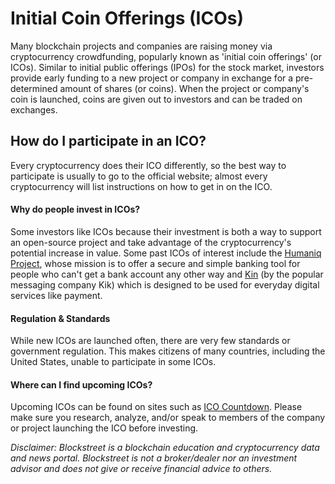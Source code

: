 # Initial Coin Offerings (ICOs)
Many blockchain projects and companies are raising money via cryptocurrency crowdfunding, popularly known as 'initial coin offerings' (or ICOs). Similar to initial public offerings (IPOs) for the stock market, investors provide early funding to a new project or company in exchange for a pre-determined amount of shares (or coins). When the project or company's coin is launched, coins are given out to investors and can be traded on exchanges.
 
## How do I participate in an ICO?
Every cryptocurrency does their ICO differently, so the best way to participate is usually to go to the official website; almost every cryptocurrency will list instructions on how to get in on the ICO.

#### Why do people invest in ICOs?
Some investors like ICOs because their investment is both a way to support an open-source project and take advantage of the cryptocurrency's potential increase in value. Some past ICOs  of interest include the [Humaniq Project](https://humaniq.co/?_ga=2.129434761.488867700.1493844992-998258822.1493844750), whose mission is to offer a secure and simple banking tool for people who can't get a bank account any other way and [Kin](https://kin.kik.com/#Newsletter) (by the popular messaging company Kik) which is designed to be used for everyday digital services like payment.
 
#### Regulation & Standards
While new ICOs are launched often, there are very few standards or government regulation. This makes citizens of many countries, including the United States, unable to participate in some ICOs.

#### Where can I find upcoming ICOs?
Upcoming ICOs can be found on sites such as [ICO Countdown](http://www.icocountdown.com/). Please make sure you research, analyze, and/or speak to members of the company or project launching the ICO before investing.

*Disclaimer: Blockstreet is a blockchain education and cryptocurrency data and news portal. Blockstreet is not a broker/dealer nor an investment advisor and does not give or receive financial advice to others.*
